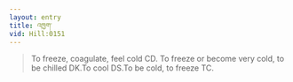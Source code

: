 ```yaml
---
layout: entry
title: འཁྱག་
vid: Hill:0151
---
```

> To freeze, coagulate, feel cold CD. To freeze or become very cold, to be chilled DK.To cool DS.To be cold, to freeze TC.
